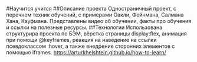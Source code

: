 #Научится учится
##Описание проекта
Одностраничный проект, с перечнем техник обучений, с примерами Оакли, Фейнмана, Салмана Хана, Кауфмана. Представлены видео об обучении, факты про обучения и ссылки на полезные ресурсы.
##Технологии
Использована структурира проекта по БЭМ, вёрстка страницы display:flex, анимация при помощи @keyframes, реакция на наведение на ссылки псевдоклассом :hover, а также внедрение сторонних элементов с помощью iframes.
https://arturkhelshtein.github.io/how-to-learn/
